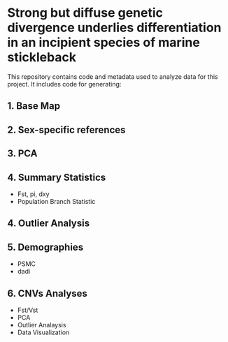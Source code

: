 # **Strong but diffuse genetic divergence underlies differentiation in an incipient species of marine stickleback**

This repository contains code and metadata used to analyze data for this project. It includes code for generating:
## 1. Base Map
## 2. Sex-specific references
## 3. PCA
## 4. Summary Statistics
* Fst, pi, dxy
* Population Branch Statistic  
## 4. Outlier Analysis
## 5. Demographies
* PSMC
* dadi
## 6. CNVs Analyses
* Fst/Vst
* PCA
* Outlier Analaysis
* Data Visualization
